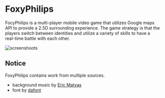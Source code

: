 # FoxyPhilips

FocyPhilips is a multi-player mobile video game that utilizes Google maps API to provide a 2.5D surrounding experience.
The game strategy is that the players switch between identities and utilize a variety of skills to have a real-time battle with each other.

![screenshoots](https://github.com/Meowacat29/FoxyPhilips/tree/master/demo/screenshoots.jpg)

## Notice
FoxyPhilips contains work from multiple sources.
  - background music by [Eric Matyas](soundimage.org)
  - font by [dafont](www.dafont.com)

